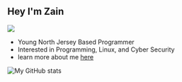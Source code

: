 ## Hey I'm Zain 
![](https://komarev.com/ghpvc/?username=Zain-Jadoon)
- Young North Jersey Based Programmer
- Interested in Programming, Linux, and Cyber Security
- learn more about me [here](https://Zainisa.ninja)

![My GitHub stats](https://github-readme-stats.vercel.app/api?username=Zain-Jadoon&show_icons=true&theme=dracula)

